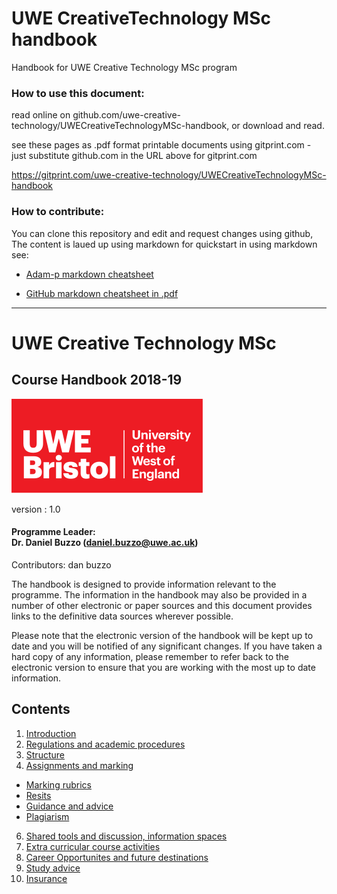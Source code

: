 # UWE CreativeTechnology MSc handbook
Handbook for UWE Creative Technology MSc program

 ### How to use this document:
 read online on github.com/uwe-creative-technology/UWECreativeTechnologyMSc-handbook, or download and read.
 
 see these pages as .pdf format printable documents using gitprint.com - just substitute github.com in the URL above for gitprint.com
 
 https://gitprint.com/uwe-creative-technology/UWECreativeTechnologyMSc-handbook

 ### How to contribute:
 You can clone this repository and edit and request changes using github,
The content is laued up using markdown for quickstart in using markdown see:
 * [Adam-p markdown cheatsheet](https://github.com/adam-p/markdown-here/wiki/Markdown-Cheatsheet)

 * [GitHub markdown cheatsheet in .pdf](https://guides.github.com/pdfs/markdown-cheatsheet-online.pdf)


----

# UWE Creative Technology MSc 
## Course Handbook 2018-19

![alt text][UWElogo]

[UWElogo]: /images/UWE_Bristol_logo.svg "UWE Bristol Logo"
version : 1.0
#### Programme Leader: <br/> Dr. Daniel Buzzo (daniel.buzzo@uwe.ac.uk)
Contributors: dan buzzo

The handbook is designed to provide information relevant to the programme.  The information in the handbook may also be provided in a number of other electronic or paper sources and this document provides links to the definitive data sources wherever possible.

Please note that the electronic version of the handbook will be kept up to date and you will be notified of any significant changes.  If you have taken a hard copy of any information, please remember to refer back to the electronic version to ensure that you are working with the most up to date information.


## Contents
1. [Introduction](introduction.md)
3. [Regulations and academic procedures](regulations.md)
4. [Structure](structure.md)
5. [Assignments and marking](assignments.md)
 * [Marking rubrics](assignments.md#marking-rubrics)
 * [Resits](assignments.md#resits)
 * [Guidance and advice](assignments.md#guidance-and-advice)
 * [Plagiarism](assignments.md#plagiarism)
6. [Shared tools and discussion, information spaces](shared-resources.md)
6. [Extra curricular course activities](extra-curricular.md)
7. [Career Opportunites and future destinations](careers.md)
8. [Study advice](study-advice.md)
9. [Insurance](insurance.md)
